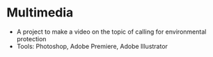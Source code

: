 # Multimedia
- A project to make a video on the topic of calling for environmental protection
- Tools: Photoshop, Adobe Premiere, Adobe Illustrator
